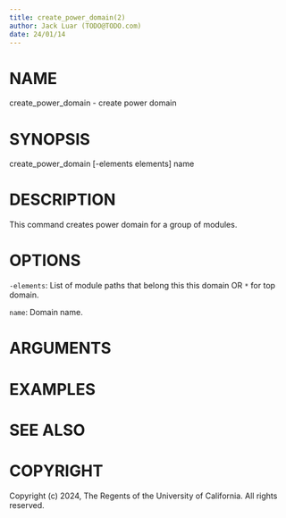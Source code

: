 ```yaml
---
title: create_power_domain(2)
author: Jack Luar (TODO@TODO.com)
date: 24/01/14
---
```


# NAME

create_power_domain - create power domain

# SYNOPSIS

create_power_domain
    [-elements elements]
    name 


# DESCRIPTION

This command creates power domain for a group of modules.

# OPTIONS

`-elements`:  List of module paths that belong this this domain OR `*` for top domain.

`name`:  Domain name.

# ARGUMENTS

# EXAMPLES

# SEE ALSO

# COPYRIGHT

Copyright (c) 2024, The Regents of the University of California. All rights reserved.
